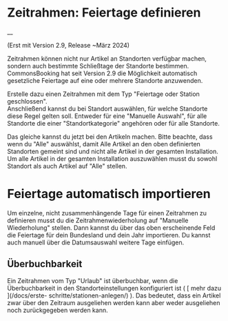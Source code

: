 #  Zeitrahmen: Feiertage definieren

__

(Erst mit Version 2.9, Release ~März 2024)

Zeitrahmen können nicht nur Artikel an Standorten verfügbar machen, sondern
auch bestimmte Schließtage der Standorte bestimmen. CommonsBooking hat seit
Version 2.9 die Möglichkeit automatisch gesetzliche Feiertage auf eine oder
mehrere Standorte anzuwenden.  
  
Erstelle dazu einen Zeitrahmen mit dem Typ "Feiertage oder Station
geschlossen".  
Anschließend kannst du bei Standort auswählen, für welche Standorte diese
Regel gelten soll. Entweder für eine "Manuelle Auswahl", für alle Standorte
die einer "Standortkategorie" angehören oder für alle Standorte.  
  
Das gleiche kannst du jetzt bei den Artikeln machen. Bitte beachte, dass wenn
du "Alle" auswählst, damit Alle Artikel an den oben definierten Standorten
gemeint sind und nicht alle Artikel in der gesamten Installation. Um alle
Artikel in der gesamten Installation auszuwählen musst du sowohl Standort als
auch Artikel auf "Alle" stellen.

#  Feiertage automatisch importieren

Um einzelne, nicht zusammenhängende Tage für einen Zeitrahmen zu definieren
musst du die Zeitrahmenwiederholung auf "Manuelle Wiederholung" stellen. Dann
kannst du über das oben erscheinende Feld die Feiertage für dein Bundesland
und dein Jahr importieren. Du kannst auch manuell über die Datumsauswahl
weitere Tage einfügen.

##  Überbuchbarkeit

Ein Zeitrahmen vom Typ "Urlaub" ist überbuchbar, wenn die Überbuchbarkeit in
den Standorteinstellungen konfiguriert ist ( [ mehr dazu ](/docs/erste-
schritte/stationen-anlegen/) ). Das bedeutet, dass ein Artikel zwar über den
Zeitraum ausgeliehen werden kann aber weder ausgeliehen noch zurückgegeben
werden kann.

